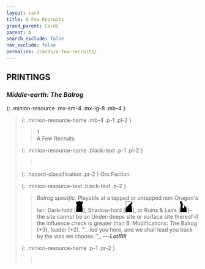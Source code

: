 ```yaml
---
layout: card
title: A Few Recruits
grand_parent: Cards
parent: A
search_exclude: false
nav_exclude: false
permalink: /cards/a-few-recruits/
---
```


## PRINTINGS


### _Middle-earth: The Balrog_

{: .minion-resource .mx-sm-4 .mx-lg-8 .mb-4 }
> {: .minion-resource-name .mb-4 .p-1 .pl-2 }
> > <div class="hazard-mp">1</div>
> > <div class="card-name">A Few Recruits</div>
>
> {: .minion-resource-name .black-text .p-1 .pl-2 }
> > &nbsp;
>
> {: .hazard-classification .pr-2 }
> Orc Faction
>
> {: .minion-resource-text .black-text .p-2 }
> > _Balrog specific._ Playable at a tapped or untapped non-Dragon's lair: Dark-hold \[![](/assets/images/dark-hold.svg)], Shadow-hold \[![](/assets/images/shadow-hold.svg)], or Ruins & Lairs \[![](/assets/images/ruinlair.svg)]-the site cannot be an Under-deeps site or surface site thereof-if the influence check is greater than 8. Modifications: The Balrog (+3), leader (+2).   "'...led you here, and we shall lead you back by the was we choose.'"_ ***---LotRIII*** 
> 
> {: .minion-resource-name .p-1 .pr-2 }
> > <div class="card-shield"></div>
> > <div class="card-corruption-white">&nbsp;</div>

